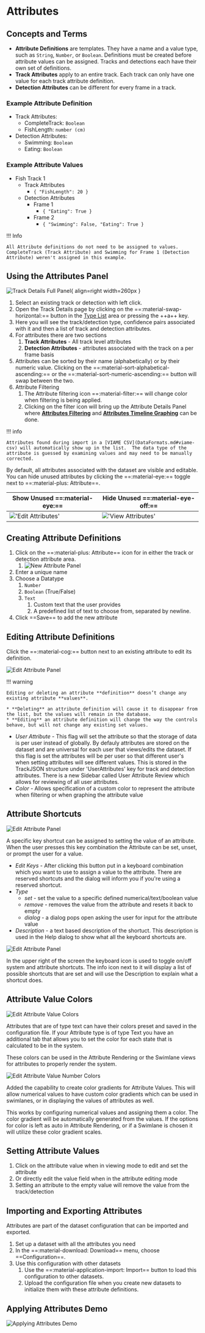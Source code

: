 # Attributes

## Concepts and Terms

- **Attribute Definitions** are templates.  They have a name and a value type, such as `String`, `Number`, or `Boolean`.  Definitions must be created before attribute values can be assigned.  Tracks and detections each have their own set of definitions.
- **Track Attributes** apply to an entire track. Each track can only have one value for each track attribute definition.
- **Detection Attributes** can be different for every frame in a track.

### Example Attribute Definition

- Track Attributes:
    - CompleteTrack: `Boolean`
    - FishLength: `number (cm)`
- Detection Attributes:
    - Swimming: `Boolean`
    - Eating: `Boolean`

### Example Attribute Values

- Fish Track 1
    - Track Attributes
        - `{ "FishLength": 20 }`
    - Detection Attributes
        - Frame 1
            - `{ "Eating": True }`
        - Frame 2
            - `{ "Swimming": False, "Eating": True }`

!!! Info

    All Attribute definitions do not need to be assigned to values.  CompleteTrack (Track Attribute) and Swimming for Frame 1 (Detection Attribute) weren't assigned in this example.

## Using the Attributes Panel

![Track Details Full Panel](images/Attributes/trackDetailsFull.png){ align=right width=260px }

1. Select an existing track or detection with left click.
1. Open the Track Details page by clicking on the ==:material-swap-horizontal:== button in the [Type List](UI-Type-List.md) area or pressing the ++a++ key.
1. Here you will see the track/detection type, confidence pairs associated with it and then a list of track and detection attributes.
1. For attributes there are two sections
    1. **Track Attributes** - All track level attributes
    1. **Detection Attributes** - attributes associated with the track on a per frame basis
1. Attributes can be sorted by their name (alphabetically) or by their numeric value.  Clicking on the ==:material-sort-alphabetical-ascending:== or the ==:material-sort-numeric-ascending:== button will swap between the two.
1. Attribute Filtering
    1. The Attribute filtering icon ==:material-filter:== will change color when filtering is being applied.
    1. Clicking on the filter icon will bring up the Attribute Details Panel where **[Attributes Filtering](UI-AttributeFiltering.md)** and **[Attributes Timeline Graphing](UI-AttributeTimeline.md)** can be done.
<div style="clear: both;"/>

!!! info

    Attributes found during import in a [VIAME CSV](DataFormats.md#viame-csv) will automatically show up in the list.  The data type of the attribute is guessed by examining values and may need to be manually corrected.

By default, all attributes associated with the dataset are visible and editable.  You can hide unused attributes by clicking the ==:material-eye:== toggle next to ==:material-plus: Attribute==.

| Show Unused ==:material-eye:== | Hide Unused ==:material-eye-off:== |
|-------------|-------------|
!['Edit Attributes'](images/Attributes/trackDetailsFull.png) | !['View Attributes'](images/Attributes/trackDetailsView.png)

## Creating Attribute Definitions

1. Click on the ==:material-plus: Attribute== icon for in either the track or detection attribute area.
    1. ![New Attribute Panel](images/Attributes/newAttribute.png)
1. Enter a unique name
1. Choose a Datatype
    1. `Number`
    1. `Boolean` (True/False)
    1. `Text`
        1. Custom text that the user provides
        1. A predefined list of text to choose from, separated by newline.
1. Click ==Save== to add the new attribute

## Editing Attribute Definitions

Click the ==:material-cog:== button next to an existing attribute to edit its definition.

![Edit Attribute Panel](images/Attributes/editAttribute.png)

!!! warning

    Editing or deleting an attribute **definition** doesn’t change any existing attribute **values**.

    * **Deleting** an attribute definition will cause it to disappear from the list, but the values will remain in the database.
    * **Editing** an attribute definition will change the way the controls behave, but will not change any existing set values.

* *User Attribute* - This flag will set the attribute so that the storage of data is per user instead of globally.  By defauly attributes are stored on the dataset and are universal for each user that views/edits the dataset.  If this flag is set the attributes will be per user so that different user's when setting attributes will see different values.  This is stored in the TrackJSON structure under 'UserAttributes' key for track and detection attributes.  There is a new Sidebar called User Attribute Review which allows for reviewing of all user attributes.
* *Color* - Allows specification of a custom color to represent the attribute when filtering or when graphing the attribute value

## Attribute Shortcuts

![Edit Attribute Panel](images/Attributes/attributeShortcut.png)

A specific key shortcut can be assigned to setting the value of an attribute.  When the user presses this key combination the Attribute can be set, unset, or prompt the user for a value.

* *Edit Keys* - After clicking this button put in a keyboard combination which you want to use to assign a value to the attribute.  There are reserved shortcuts and the dialog will inform you if you're using a reserved shortcut.
* *Type* 
    * *set* - set the value to a specific defined numerical/text/boolean value
    * *remove* - removes the value from the attribute and resets it back to empty
    * *dialog* - a dialog pops open asking the user for input for the attribute value
* *Description* - a text based description of the shortuct.  This description is used in the Help dialog to show what all the keyboard shortcuts are.

![Edit Attribute Panel](images/Attributes/attributekeyboard.png)

In the upper right of the screen the keyboard icon is used to toggle on/off system and attribute shortcuts.
The info icon next to it will display a list of possible shortcuts that are set and will use the Description to explain what a shortcut does.


## Attribute Value Colors

![Edit Attribute Value Colors](images/Attributes/AttributeValueColors.png)

Attributes that are of type text can have their colors preset and saved in the configuration file.  If your Attribute type is of type Text you have an additional tab that allows you to set the color for each state that is calculated to be in the system.

These colors can be used in the Attribute Rendering or the Swimlane views for attributes to properly render the system.

![Edit Attribute Value Number Colors](images/Attributes/AttributeValueNumberColors.png)

Added the capability to create color gradients for Attribute Values.  This will allow numerical values to have custom color gradients which can be used in swimlanes, or in displaying the values of attributes as well.

This works by configuring numerical values and assigning them a color.  The color gradient will be automatically generated from the values.  If the options for color is left as auto in Attribute Rendering, or if a Swimlane is chosen it will utilize these color gradient scales.

## Setting Attribute Values

1. Click on the attribute value when in viewing mode to edit and set the attribute
1. Or directly edit the value field when in the attribute editing mode
1. Setting an attribute to the empty value will remove the value from the track/detection

## Importing and Exporting Attributes

Attributes are part of the dataset configuration that can be imported and exported.

1. Set up a dataset with all the attributes you need
1. In the ==:material-download: Download== menu, choose ==Configuration==.
1. Use this configuration with other datasets
    1. Use the ==:material-application-import: Import== button to load this configuration to other datasets.
    1. Upload the configuration file when you create new datasets to initialize them with these attribute definitions.

## Applying Attributes Demo

![Applying Attributes Demo](videos/Attributes/ApplyingAttributes.gif)
